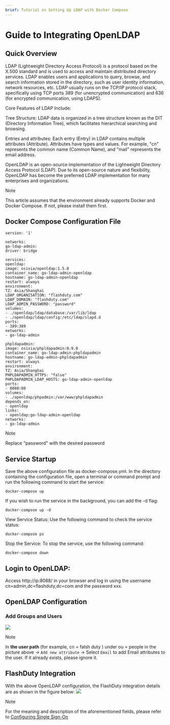 ```yaml
---
brief: Tutorial on Setting Up LDAP with Docker Compose
---
```


# Guide to Integrating OpenLDAP

## Quick Overview

LDAP (Lightweight Directory Access Protocol) is a protocol based on the X.500 standard and is used to access and maintain distributed directory services. LDAP enables users and applications to query, browse, and search information stored in the directory, such as user identity information, network resources, etc. LDAP usually runs on the TCP/IP protocol stack, specifically using TCP ports 389 (for unencrypted communication) and 636 (for encrypted communication, using LDAPS).

Core Features of LDAP Include:

Tree Structure: LDAP data is organized in a tree structure known as the DIT (Directory Information Tree), which facilitates hierarchical searching and browsing.

Entries and attributes: Each entry (Entry) in LDAP contains multiple attributes (Attribute). Attributes have types and values. For example, "cn" represents the common name (Common Name), and "mail" represents the email address.

OpenLDAP is an open-source implementation of the Lightweight Directory Access Protocol (LDAP). Due to its open-source nature and flexibility, OpenLDAP has become the preferred LDAP implementation for many enterprises and organizations.

> [!NOTE]
> This article assumes that the environment already supports Docker and Docker Compose. If not, please install them first.

## Docker Compose Configuration File
```
version: '1'

networks:
go-ldap-admin:
driver: bridge

services:
openldap:
image: osixia/openldap:1.5.0
container_name: go-ldap-admin-openldap
hostname: go-ldap-admin-openldap
restart: always
environment:
TZ: Asia/Shanghai
LDAP_ORGANISATION: "flashduty.com"
LDAP_DOMAIN: "flashduty.com"
LDAP_ADMIN_PASSWORD: "password"
volumes:
- ./openldap/ldap/database:/var/lib/ldap
- ./openldap/ldap/config:/etc/ldap/slapd.d
ports:
- 389:389
networks:
- go-ldap-admin

phpldapadmin:
image: osixia/phpldapadmin:0.9.0
container_name: go-ldap-admin-phpldapadmin
hostname: go-ldap-admin-phpldapadmin
restart: always
environment:
TZ: Asia/Shanghai
PHPLDAPADMIN_HTTPS: "false"
PHPLDAPADMIN_LDAP_HOSTS: go-ldap-admin-openldap
ports:
- 8088:80
volumes:
- ./openldap/phpadmin:/var/www/phpldapadmin
depends_on:
- openldap
links:
- openldap:go-ldap-admin-openldap
networks:
- go-ldap-admin

```

> [!NOTE]
> Replace "password" with the desired password

## Service Startup
Save the above configuration file as docker-compose.yml. In the directory containing the configuration file, open a terminal or command prompt and run the following command to start the service:
```
docker-compose up
```

If you wish to run the service in the background, you can add the -d flag:
```
docker-compose up -d
```

View Service Status:
Use the following command to check the service status:
```
docker-compose ps
```

Stop the Service:
To stop the service, use the following command:
```
docker-compose down
```

## Login to OpenLDAP:
Access http://ip:8088/ in your browser and log in using the username cn=admin,dc=flashduty,dc=com and the password xxx.

## OpenLDAP Configuration
### Add Groups and Users

![](https://fcdoc.github.io/img/zh/1rC8UssQX0Djb1bLj3EWmNjZPG1BX-DLWxY_Q8CSWmA.avif)

> [!NOTE]
> In **the user path** (for example, cn = falsh duty ) under ou = people in the picture above -> `Add new attribute` -> Select `Email` to add Email attributes to the user. If it already exists, please ignore it.

## FlashDuty Integration
With the above OpenLDAP configuration, the FlashDuty integration details are as shown in the figure below:
![](https://fcdoc.github.io/img/zh/lEGCTBal4Z6hl7Vawh6NpyUPvtqeLfHG1c55qXBZQX8.avif)

> [!NOTE]
> For the meaning and description of the aforementioned fields, please refer to [Configuring Single Sign-On](/platform_features/single_sign_on)
